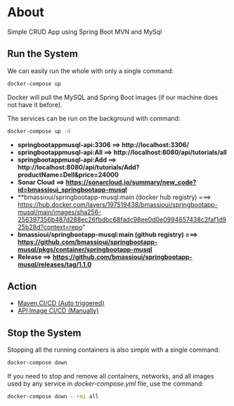 # About
Simple CRUD App using Spring Boot MVN and MySql

## Run the System
We can easily run the whole with only a single command:
```bash
docker-compose up
```

Docker will pull the MySQL and Spring Boot images (if our machine does not have it before).

The services can be run on the background with command:
```bash
docker-compose up -d
```
- **springbootappmusql-api:3306 ==> http://localhost:3306/**
- **springbootappmusql-api:All ==> http://localhost:8080/api/tutorials/all**
- **springbootappmusql-api:Add ==> http://localhost:8080/api/tutorials/Add?productName=Dell&price=24000**
- **Sonar Cloud ==> https://sonarcloud.io/summary/new_code?id=bmassioui_springbootapp-musql**
- **bmassioui/springbootapp-musql:main (docker hub registry) ===> https://hub.docker.com/layers/197519438/bmassioui/springbootapp-musql/main/images/sha256-256397356b487d288ec26fbdbc68fadc98ee0d0e0994657438c2faf1d925b28d?context=repo"
- **bmassioui/springbootapp-musql:main (github registry) ===> https://github.com/bmassioui/springbootapp-musql/pkgs/container/springbootapp-musql**
- **Release ==> https://github.com/bmassioui/springbootapp-musql/releases/tag/1.1.0**

## Action
- [Maven CI/CD (Auto triggered)](https://github.com/bmassioui/springbootapp-musql/actions/workflows/maven.yml)
- [API Image CI/CD (Manually)](https://github.com/bmassioui/springbootapp-musql/actions/workflows/docker-cicd.yml)
 
## Stop the System
Stopping all the running containers is also simple with a single command:
```bash
docker-compose down
```

If you need to stop and remove all containers, networks, and all images used by any service in <em>docker-compose.yml</em> file, use the command:
```bash
docker-compose down --rmi all
```
